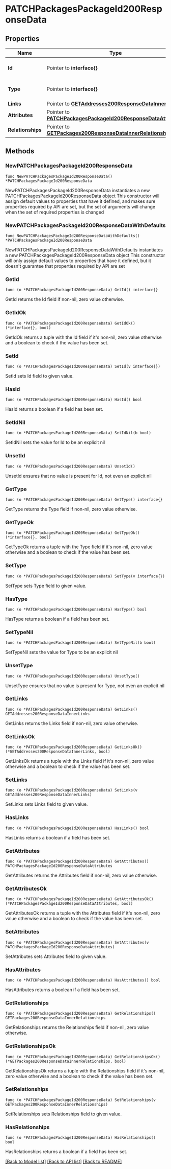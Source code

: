 # PATCHPackagesPackageId200ResponseData

## Properties

Name | Type | Description | Notes
------------ | ------------- | ------------- | -------------
**Id** | Pointer to **interface{}** | The resource&#39;s id | [optional] 
**Type** | Pointer to **interface{}** | The resource&#39;s type | [optional] 
**Links** | Pointer to [**GETAddresses200ResponseDataInnerLinks**](GETAddresses200ResponseDataInnerLinks.md) |  | [optional] 
**Attributes** | Pointer to [**PATCHPackagesPackageId200ResponseDataAttributes**](PATCHPackagesPackageId200ResponseDataAttributes.md) |  | [optional] 
**Relationships** | Pointer to [**GETPackages200ResponseDataInnerRelationships**](GETPackages200ResponseDataInnerRelationships.md) |  | [optional] 

## Methods

### NewPATCHPackagesPackageId200ResponseData

`func NewPATCHPackagesPackageId200ResponseData() *PATCHPackagesPackageId200ResponseData`

NewPATCHPackagesPackageId200ResponseData instantiates a new PATCHPackagesPackageId200ResponseData object
This constructor will assign default values to properties that have it defined,
and makes sure properties required by API are set, but the set of arguments
will change when the set of required properties is changed

### NewPATCHPackagesPackageId200ResponseDataWithDefaults

`func NewPATCHPackagesPackageId200ResponseDataWithDefaults() *PATCHPackagesPackageId200ResponseData`

NewPATCHPackagesPackageId200ResponseDataWithDefaults instantiates a new PATCHPackagesPackageId200ResponseData object
This constructor will only assign default values to properties that have it defined,
but it doesn't guarantee that properties required by API are set

### GetId

`func (o *PATCHPackagesPackageId200ResponseData) GetId() interface{}`

GetId returns the Id field if non-nil, zero value otherwise.

### GetIdOk

`func (o *PATCHPackagesPackageId200ResponseData) GetIdOk() (*interface{}, bool)`

GetIdOk returns a tuple with the Id field if it's non-nil, zero value otherwise
and a boolean to check if the value has been set.

### SetId

`func (o *PATCHPackagesPackageId200ResponseData) SetId(v interface{})`

SetId sets Id field to given value.

### HasId

`func (o *PATCHPackagesPackageId200ResponseData) HasId() bool`

HasId returns a boolean if a field has been set.

### SetIdNil

`func (o *PATCHPackagesPackageId200ResponseData) SetIdNil(b bool)`

 SetIdNil sets the value for Id to be an explicit nil

### UnsetId
`func (o *PATCHPackagesPackageId200ResponseData) UnsetId()`

UnsetId ensures that no value is present for Id, not even an explicit nil
### GetType

`func (o *PATCHPackagesPackageId200ResponseData) GetType() interface{}`

GetType returns the Type field if non-nil, zero value otherwise.

### GetTypeOk

`func (o *PATCHPackagesPackageId200ResponseData) GetTypeOk() (*interface{}, bool)`

GetTypeOk returns a tuple with the Type field if it's non-nil, zero value otherwise
and a boolean to check if the value has been set.

### SetType

`func (o *PATCHPackagesPackageId200ResponseData) SetType(v interface{})`

SetType sets Type field to given value.

### HasType

`func (o *PATCHPackagesPackageId200ResponseData) HasType() bool`

HasType returns a boolean if a field has been set.

### SetTypeNil

`func (o *PATCHPackagesPackageId200ResponseData) SetTypeNil(b bool)`

 SetTypeNil sets the value for Type to be an explicit nil

### UnsetType
`func (o *PATCHPackagesPackageId200ResponseData) UnsetType()`

UnsetType ensures that no value is present for Type, not even an explicit nil
### GetLinks

`func (o *PATCHPackagesPackageId200ResponseData) GetLinks() GETAddresses200ResponseDataInnerLinks`

GetLinks returns the Links field if non-nil, zero value otherwise.

### GetLinksOk

`func (o *PATCHPackagesPackageId200ResponseData) GetLinksOk() (*GETAddresses200ResponseDataInnerLinks, bool)`

GetLinksOk returns a tuple with the Links field if it's non-nil, zero value otherwise
and a boolean to check if the value has been set.

### SetLinks

`func (o *PATCHPackagesPackageId200ResponseData) SetLinks(v GETAddresses200ResponseDataInnerLinks)`

SetLinks sets Links field to given value.

### HasLinks

`func (o *PATCHPackagesPackageId200ResponseData) HasLinks() bool`

HasLinks returns a boolean if a field has been set.

### GetAttributes

`func (o *PATCHPackagesPackageId200ResponseData) GetAttributes() PATCHPackagesPackageId200ResponseDataAttributes`

GetAttributes returns the Attributes field if non-nil, zero value otherwise.

### GetAttributesOk

`func (o *PATCHPackagesPackageId200ResponseData) GetAttributesOk() (*PATCHPackagesPackageId200ResponseDataAttributes, bool)`

GetAttributesOk returns a tuple with the Attributes field if it's non-nil, zero value otherwise
and a boolean to check if the value has been set.

### SetAttributes

`func (o *PATCHPackagesPackageId200ResponseData) SetAttributes(v PATCHPackagesPackageId200ResponseDataAttributes)`

SetAttributes sets Attributes field to given value.

### HasAttributes

`func (o *PATCHPackagesPackageId200ResponseData) HasAttributes() bool`

HasAttributes returns a boolean if a field has been set.

### GetRelationships

`func (o *PATCHPackagesPackageId200ResponseData) GetRelationships() GETPackages200ResponseDataInnerRelationships`

GetRelationships returns the Relationships field if non-nil, zero value otherwise.

### GetRelationshipsOk

`func (o *PATCHPackagesPackageId200ResponseData) GetRelationshipsOk() (*GETPackages200ResponseDataInnerRelationships, bool)`

GetRelationshipsOk returns a tuple with the Relationships field if it's non-nil, zero value otherwise
and a boolean to check if the value has been set.

### SetRelationships

`func (o *PATCHPackagesPackageId200ResponseData) SetRelationships(v GETPackages200ResponseDataInnerRelationships)`

SetRelationships sets Relationships field to given value.

### HasRelationships

`func (o *PATCHPackagesPackageId200ResponseData) HasRelationships() bool`

HasRelationships returns a boolean if a field has been set.


[[Back to Model list]](../README.md#documentation-for-models) [[Back to API list]](../README.md#documentation-for-api-endpoints) [[Back to README]](../README.md)


